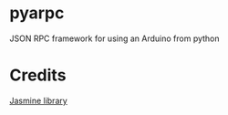 # pyarpc
JSON RPC framework for using an Arduino from python


# Credits
[Jasmine library](https://github.com/zserge/jsmn)
